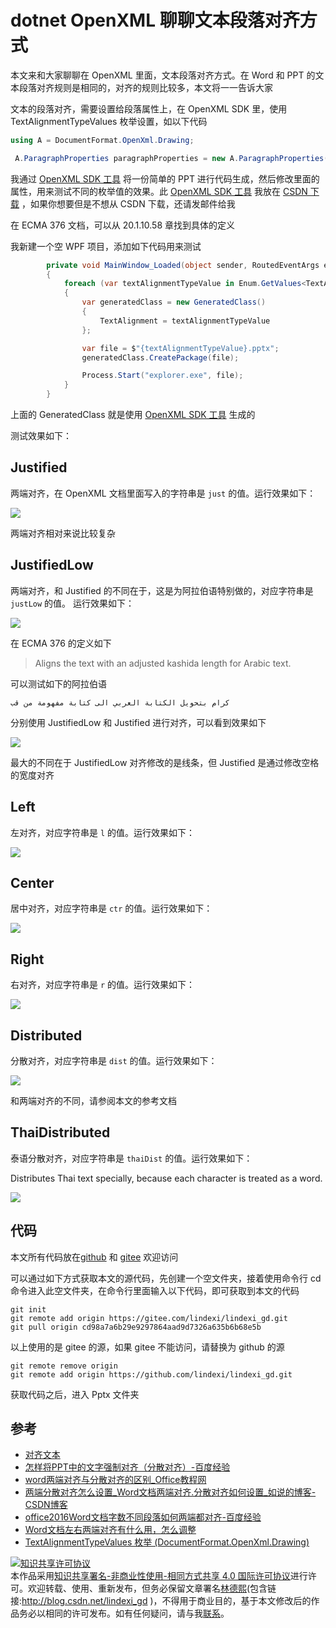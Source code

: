 
# dotnet OpenXML 聊聊文本段落对齐方式

本文来和大家聊聊在 OpenXML 里面，文本段落对齐方式。在 Word 和 PPT 的文本段落对齐规则是相同的，对齐的规则比较多，本文将一一告诉大家

<!--more-->


<!-- 发布 -->

文本的段落对齐，需要设置给段落属性上，在 OpenXML SDK 里，使用 TextAlignmentTypeValues 枚举设置，如以下代码

```csharp
using A = DocumentFormat.OpenXml.Drawing;

 A.ParagraphProperties paragraphProperties = new A.ParagraphProperties() { Alignment = A.TextAlignmentTypeValues.Left };
```

我通过 [OpenXML SDK 工具](https://download.csdn.net/download/lindexi_gd/19401193) 将一份简单的 PPT 进行代码生成，然后修改里面的属性，用来测试不同的枚举值的效果。此 [OpenXML SDK 工具](https://download.csdn.net/download/lindexi_gd/19401193) 我放在 [CSDN 下载](https://download.csdn.net/download/lindexi_gd/19401193) ，如果你想要但是不想从 CSDN 下载，还请发邮件给我

在 ECMA 376 文档，可以从 20.1.10.58 章找到具体的定义

我新建一个空 WPF 项目，添加如下代码用来测试

```csharp
        private void MainWindow_Loaded(object sender, RoutedEventArgs e)
        {
            foreach (var textAlignmentTypeValue in Enum.GetValues<TextAlignmentTypeValues>())
            {
                var generatedClass = new GeneratedClass()
                {
                    TextAlignment = textAlignmentTypeValue
                };

                var file = $"{textAlignmentTypeValue}.pptx";
                generatedClass.CreatePackage(file);

                Process.Start("explorer.exe", file);
            }
        }
```

上面的 GeneratedClass 就是使用 [OpenXML SDK 工具](https://download.csdn.net/download/lindexi_gd/19401193) 生成的

测试效果如下：

## Justified

两端对齐，在 OpenXML 文档里面写入的字符串是 `just` 的值。运行效果如下：

<!-- ![](image/dotnet OpenXML 聊聊文本段落对齐方式/dotnet OpenXML 聊聊文本段落对齐方式0.png) -->

![](http://image.acmx.xyz/lindexi%2F202111301711449694.jpg)

两端对齐相对来说比较复杂

## JustifiedLow

两端对齐，和 Justified 的不同在于，这是为阿拉伯语特别做的，对应字符串是 `justLow` 的值。 运行效果如下：

<!-- ![](image/dotnet OpenXML 聊聊文本段落对齐方式/dotnet OpenXML 聊聊文本段落对齐方式4.png) -->

![](http://image.acmx.xyz/lindexi%2F202111301715352502.jpg)

在 ECMA 376 的定义如下

> Aligns the text with an adjusted kashida length for Arabic text.

可以测试如下的阿拉伯语

```
كرام بتحويل الكتابة العربي الى كتابة مفهومة من قب
```

分别使用 JustifiedLow 和 Justified 进行对齐，可以看到效果如下

<!-- ![](image/dotnet OpenXML 聊聊文本段落对齐方式/dotnet OpenXML 聊聊文本段落对齐方式8.png) -->

![](http://image.acmx.xyz/lindexi%2F202111301927503989.jpg)

最大的不同在于 JustifiedLow 对齐修改的是线条，但 Justified 是通过修改空格的宽度对齐

## Left

左对齐，对应字符串是 `l` 的值。运行效果如下：

<!-- ![](image/dotnet OpenXML 聊聊文本段落对齐方式/dotnet OpenXML 聊聊文本段落对齐方式1.png) -->

![](http://image.acmx.xyz/lindexi%2F202111301712178564.jpg)

## Center

居中对齐，对应字符串是 `ctr` 的值。运行效果如下：


<!-- ![](image/dotnet OpenXML 聊聊文本段落对齐方式/dotnet OpenXML 聊聊文本段落对齐方式2.png) -->

![](http://image.acmx.xyz/lindexi%2F202111301713237091.jpg)

## Right

右对齐，对应字符串是 `r` 的值。运行效果如下：

<!-- ![](image/dotnet OpenXML 聊聊文本段落对齐方式/dotnet OpenXML 聊聊文本段落对齐方式5.png) -->

![](http://image.acmx.xyz/lindexi%2F202111301716228874.jpg)

## Distributed

分散对齐，对应字符串是 `dist` 的值。运行效果如下：

<!-- ![](image/dotnet OpenXML 聊聊文本段落对齐方式/dotnet OpenXML 聊聊文本段落对齐方式3.png) -->

![](http://image.acmx.xyz/lindexi%2F202111301714396582.jpg)

和两端对齐的不同，请参阅本文的参考文档

## ThaiDistributed

泰语分散对齐，对应字符串是 `thaiDist` 的值。运行效果如下：

Distributes Thai text specially, because each character is treated as a word.

<!-- ![](image/dotnet OpenXML 聊聊文本段落对齐方式/dotnet OpenXML 聊聊文本段落对齐方式6.png) -->

![](http://image.acmx.xyz/lindexi%2F202111301717268723.jpg)

## 代码

本文所有代码放在[github](https://github.com/lindexi/lindexi_gd/tree/cd98a7a6b29e9297864aad9d7326a635b6b68e5b/Pptx) 和 [gitee](https://gitee.com/lindexi/lindexi_gd/tree/cd98a7a6b29e9297864aad9d7326a635b6b68e5b/Pptx) 欢迎访问

可以通过如下方式获取本文的源代码，先创建一个空文件夹，接着使用命令行 cd 命令进入此空文件夹，在命令行里面输入以下代码，即可获取到本文的代码

```
git init
git remote add origin https://gitee.com/lindexi/lindexi_gd.git
git pull origin cd98a7a6b29e9297864aad9d7326a635b6b68e5b
```

以上使用的是 gitee 的源，如果 gitee 不能访问，请替换为 github 的源

```
git remote remove origin
git remote add origin https://github.com/lindexi/lindexi_gd.git
```

获取代码之后，进入 Pptx 文件夹

## 参考

  - [对齐文本](https://helpx.adobe.com/cn/incopy/using/aligning-text.html )
  - [怎样将PPT中的文字强制对齐（分散对齐）-百度经验](https://jingyan.baidu.com/article/f7ff0bfce5f7f52e26bb138b.html )
  - [word两端对齐与分散对齐的区别_Office教程网](https://www.office26.com/wjq/18376.html )
  - [两端分散对齐怎么设置_Word文档两端对齐.分散对齐如何设置_如说的博客-CSDN博客](https://blog.csdn.net/weixin_30543595/article/details/113690872 )
  - [office2016Word文档字数不同段落如何两端都对齐-百度经验](https://jingyan.baidu.com/article/454316ab334fdef7a7c03a82.html )
  - [Word文档左右两端对齐有什么用，怎么调整](https://baijiahao.baidu.com/s?id=1704092411488760371&wfr=spider&for=pc )
  - [TextAlignmentTypeValues 枚举 (DocumentFormat.OpenXml.Drawing)](https://docs.microsoft.com/zh-cn/dotnet/api/documentformat.openxml.drawing.textalignmenttypevalues?view=openxml-2.8.1 )





<a rel="license" href="http://creativecommons.org/licenses/by-nc-sa/4.0/"><img alt="知识共享许可协议" style="border-width:0" src="https://licensebuttons.net/l/by-nc-sa/4.0/88x31.png" /></a><br />本作品采用<a rel="license" href="http://creativecommons.org/licenses/by-nc-sa/4.0/">知识共享署名-非商业性使用-相同方式共享 4.0 国际许可协议</a>进行许可。欢迎转载、使用、重新发布，但务必保留文章署名[林德熙](http://blog.csdn.net/lindexi_gd)(包含链接:http://blog.csdn.net/lindexi_gd )，不得用于商业目的，基于本文修改后的作品务必以相同的许可发布。如有任何疑问，请与我[联系](mailto:lindexi_gd@163.com)。